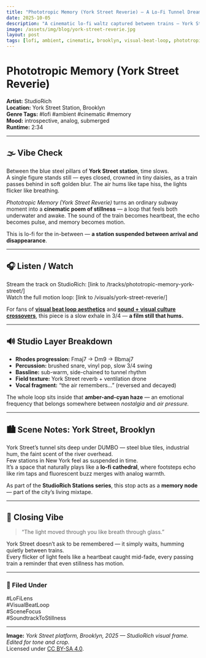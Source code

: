 ```yaml
---
title: "Phototropic Memory (York Street Reverie) — A Lo-Fi Tunnel Dream"
date: 2025-10-05
description: "A cinematic lo-fi waltz captured between trains — York Street’s deep blue tunnel rendered as a moving poem of light, breath, and memory."
image: /assets/img/blog/york-street-reverie.jpg
layout: post
tags: [lofi, ambient, cinematic, brooklyn, visual-beat-loop, phototropic]
---
```


# Phototropic Memory (York Street Reverie)

**Artist:** StudioRich  
**Location:** York Street Station, Brooklyn  
**Genre Tags:** #lofi #ambient #cinematic #memory  
**Mood:** introspective, analog, submerged  
**Runtime:** 2:34

---

## 🌫️ Vibe Check

Between the blue steel pillars of **York Street station**, time slows.  
A single figure stands still — eyes closed, crowned in tiny daisies, as a train passes behind in soft golden blur. The air hums like tape hiss, the lights flicker like breathing.

_Phototropic Memory (York Street Reverie)_ turns an ordinary subway moment into a **cinematic poem of stillness** — a loop that feels both underwater and awake. The sound of the train becomes heartbeat, the echo becomes pulse, and memory becomes motion.

This is lo-fi for the in-between — **a station suspended between arrival and disappearance**.

---

## 🎧 Listen / Watch

Stream the track on StudioRich: [link to /tracks/phototropic-memory-york-street/]  
Watch the full motion loop: [link to /visuals/york-street-reverie/]

For fans of **[visual beat loop aesthetics](/tags/visual-beat-loop/)** and **[sound + visual culture crossovers](/tags/crossovers/)**, this piece is a slow exhale in 3/4 — **a film still that hums.**

---

## 🔊 Studio Layer Breakdown

- **Rhodes progression:** Fmaj7 → Dm9 → Bbmaj7
- **Percussion:** brushed snare, vinyl pop, slow 3/4 swing
- **Bassline:** sub-warm, side-chained to tunnel rhythm
- **Field texture:** York Street reverb + ventilation drone
- **Vocal fragment:** “the air remembers…” (reversed and decayed)

The whole loop sits inside that **amber-and-cyan haze** — an emotional frequency that belongs somewhere between _nostalgia_ and _air pressure._

---

## 🏙️ Scene Notes: York Street, Brooklyn

York Street’s tunnel sits deep under DUMBO — steel blue tiles, industrial hum, the faint scent of the river overhead.  
Few stations in New York feel as suspended in time.  
It’s a space that naturally plays like a **lo-fi cathedral**, where footsteps echo like rim taps and fluorescent buzz merges with analog warmth.

As part of the **StudioRich Stations series**, this stop acts as a **memory node** — part of the city’s living mixtape.

---

## 💬 Closing Vibe

> “The light moved through you like breath through glass.”

York Street doesn’t ask to be remembered — it simply waits, humming quietly between trains.  
Every flicker of light feels like a heartbeat caught mid-fade, every passing train a reminder that even stillness has motion.

---

### 🧭 Filed Under

#LoFiLens  
#VisualBeatLoop  
#SceneFocus  
#SoundtrackToStillness

---

**Image:** _York Street platform, Brooklyn, 2025 — StudioRich visual frame. Edited for tone and crop._  
Licensed under [CC BY-SA 4.0](https://creativecommons.org/licenses/by-sa/4.0/).

